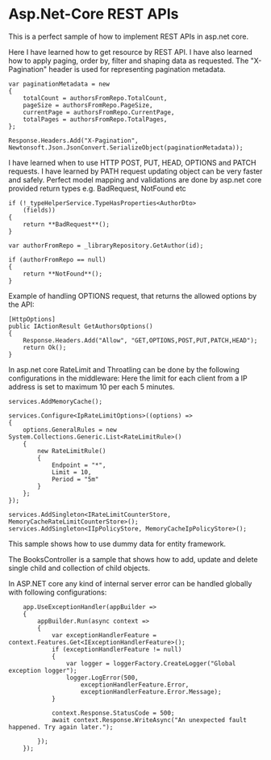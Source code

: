 # Asp.Net-Core REST APIs

This is a perfect sample of how to implement REST APIs in asp.net core.

Here I have learned how to get resource by REST API. I have also learned how to apply paging, order by, filter and shaping data as requested.
The "X-Pagination" header is used for representing pagination metadata. 

    var paginationMetadata = new
    {
        totalCount = authorsFromRepo.TotalCount,
        pageSize = authorsFromRepo.PageSize,
        currentPage = authorsFromRepo.CurrentPage,
        totalPages = authorsFromRepo.TotalPages,
    };

    Response.Headers.Add("X-Pagination", Newtonsoft.Json.JsonConvert.SerializeObject(paginationMetadata));

I have learned when to use HTTP POST, PUT, HEAD, OPTIONS and PATCH requests. I have learned by PATH request updating object can be very faster and safely. 
Perfect model mapping and validations are done by asp.net core provided return types e.g. BadRequest, NotFound etc

    if (!_typeHelperService.TypeHasProperties<AuthorDto>
        (fields))
    {
        return **BadRequest**();
    }

    var authorFromRepo = _libraryRepository.GetAuthor(id);

    if (authorFromRepo == null)
    {
        return **NotFound**();
    }

Example of handling OPTIONS request, that returns the allowed options by the API:

    [HttpOptions]
    public IActionResult GetAuthorsOptions()
    {
        Response.Headers.Add("Allow", "GET,OPTIONS,POST,PUT,PATCH,HEAD");
        return Ok();
    }


In asp.net core RateLimit and Throatling can be done by the following configurations in the middleware:
Here the limit for each client from a IP address is set to maximum 10 per each 5 minutes.


    services.AddMemoryCache();

    services.Configure<IpRateLimitOptions>((options) =>
    {
        options.GeneralRules = new System.Collections.Generic.List<RateLimitRule>()
        {
            new RateLimitRule()
            {
                Endpoint = "*",
                Limit = 10,
                Period = "5m"
            } 
        };
    });

    services.AddSingleton<IRateLimitCounterStore, MemoryCacheRateLimitCounterStore>();
    services.AddSingleton<IIpPolicyStore, MemoryCacheIpPolicyStore>();

This sample shows how to use dummy data for entity framework.

The BooksController is a sample that shows how to add, update and delete single child and collection of child objects.


In ASP.NET core any kind of internal server error can be handled globally with following configurations:

        app.UseExceptionHandler(appBuilder =>
        {
            appBuilder.Run(async context =>
            {
                var exceptionHandlerFeature = context.Features.Get<IExceptionHandlerFeature>();
                if (exceptionHandlerFeature != null)
                {
                    var logger = loggerFactory.CreateLogger("Global exception logger");
                    logger.LogError(500,
                        exceptionHandlerFeature.Error,
                        exceptionHandlerFeature.Error.Message);
                }

                context.Response.StatusCode = 500;
                await context.Response.WriteAsync("An unexpected fault happened. Try again later.");

            });                      
        });
